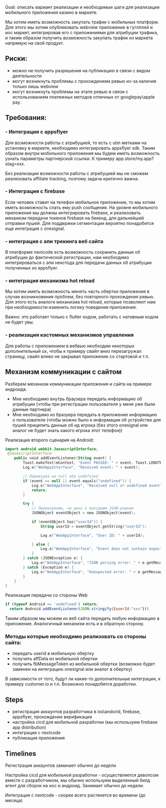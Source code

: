 Goal: описать вариант реализации и необходимые шаги для реализации мобильного приложения казино в маркете.

Мы хотим иметь возможность закупать трафик с мобильных платформ. Для этого мы хотим опубликовать webview приложение в гуглплей и иос маркет, интегрировав его с приложениями для атрибуции трафика, и таким образом получить возможность закупать трафик из маркета напрямую на свой продукт.

## Риски:
- можно не получить разрешения на публикацию в связи с видом деятельности
- могут возникнуть проблемы с прохождением ревью из-за наличия только лишь webview
- могут возникнуть проблемы на этапе ревью в связи с использованием платежных методов отличных от googlepay\apple pay.

## Требования:
### - Интеграция с appsflyer
Для возможности работы с атрибуцией, то есть с utm метками на установку в маркете, необходимо интегрировать appsflyer sdk. Таким образом внутри мобильного приложения мы будем иметь возможность узнать параметры партнерской ссылки. К примеру app.store/my.app?stag=xxx.

Без реализации возможности работы с атрибуцией мы не сможем реализовать affiliate tracking, поэтому задача критично важна.


### - Интеграция с firebase
Если человек ставит на телефон мобильное приложение, то мы хотим иметь возможность слать ему push сообщения. На уровне мобильного приложения мы должны интегрировать firebase, и реализовать механизм передачи токенов firebase на бекенд, для дальнейшей отправки пушей. Для поддержки сегментации вероятно понадобится еще интеграция с onesignal.

### - интеграция с апи трекинга веб сайта
В платформе nextcode есть возможность сохранить данные об атрибуции до фактической регистрации, нам необходимо интегрироваться с апи некстода для передачи данных об атрибуции полученных из appsflyer.

### - интеграция механизма hot reload
Мы хотим иметь возможность менять часть обертки приложения в случае возникновения проблем, без повторного прохождения ревью. Для этого есть аналоги механизма hot reload, которые позволяют нам при необходимости изменить логику поведения приложения. 

Важно: это работает только с flutter кодом, работать с нативным кодом не будет увы.

### - реализация кастомных механизмов управления
Для работы с приложением в вебвью необходим некоторых дополнительный ux, чтобы к примеру свайп вниз перезагружал страницу, свайп влево не закрывал приложение со стартовой и т.п.

## Механизм коммуникации с сайтом
Разберем механизм коммуникации приложения и сайта на примере андроида.

- Мне необходимо внутрь браузера передать информацию об атрибуции (чтобы при регистрации пользователя у меня уже были данные партнера)
- Мне необходимо из бразуера передать в приложение информацию о пользователе (чтобы можно было к информации об устройстве для пушей прицепить данные об ид игрока (без этого onesignal или аналог не будет знать какого игрока этот телефон))


Реализация второго сценария на Android:
```kotlin
import android.webkit.JavascriptInterface;
 @JavascriptInterface
    public void addEventListener(String event) {
        Toast.makeText(mContext, "Event PASSED: " + event, Toast.LENGTH_SHORT).show();
        Log.e("WebAppInterface", "Received event: " + event);

        // Перевірка на null або undefined
        if (event == null || event.equals("undefined")) {
            Log.e("WebAppInterface", "Received null or undefined event");
            return;
        }

        try {
            // Перевіряємо, чи дані є валідним JSON-рядком
            JSONObject eventObject = new JSONObject(event);

            if (eventObject.has("userId")) {
                String userId = eventObject.getString("userId");

                Log.e("WebAppInterface", "User ID: " + userId);

            } else {
                Log.e("WebAppInterface", "Event does not contain expected fields.");
            }
        } catch (JSONException e) {
            Log.e("WebAppInterface", "JSON parsing error: " + e.getMessage());
        } catch (Exception e) {
            Log.e("WebAppInterface", "Unexpected error: " + e.getMessage());
        }
    }
}
```
Реализация передачи со стороны Web
```javascript
if (typeof Android == 'undefined') return;
  return Android.addEventListener(JSON.stringify({userId:"xxx"}))
```

Таким образом мы можем из веб сайта передать любую информацию в приложение. Аналогичный механизм есть и в обратную сторону.

### Методы которые необходимо реализовать со стороны сайта:
- передать userid в мобильную обертку
- получить affData из мобильной обертки
- получить fbMessageToken из мобильной обертки (возможно будет заменен на интеграцию onesignal или аналог в обертку)

В зависимости от того, будут ли какие-то дополнительные интеграции, к примеру customer.io и т.п. Возможно понадобятся доработки.

## Steps
- регистрация аккаунтов разработчика в ios\andorid, firebase, appsflyer, прохождение верификации
- настройка cicd для мобильной разработки (мы используем firebase app distribution)
- интеграция с nextcode
- публикация приложения

## Timelines
Регистрация аккаунтов заминает обычно до недели

Настройка cicd для мобильной разработки - осуществляется девопсом вместе с разработчиком, мы обычно используем выделенный билд агент для сборок на иос и андроид. Занимает обычно до недели.

Интеграция с nextcode - скорее всего растянется во времени (до месяца)